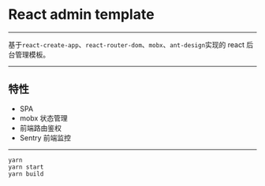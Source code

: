 # React admin template

---

基于`react-create-app`、`react-router-dom`、`mobx`、`ant-design`实现的 react 后台管理模板。

---

## 特性

-   SPA
-   mobx 状态管理
-   前端路由鉴权
-   Sentry 前端监控

---

```$xslt
yarn
yarn start
yarn build
```
